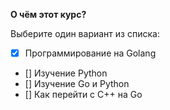 **О чём этот курс?**

Выберите один вариант из списка:

- [x] Программирование на Golang
- [] Изучение Python
- [] Изучение Go и Python
- [] Как перейти с C++ на Go